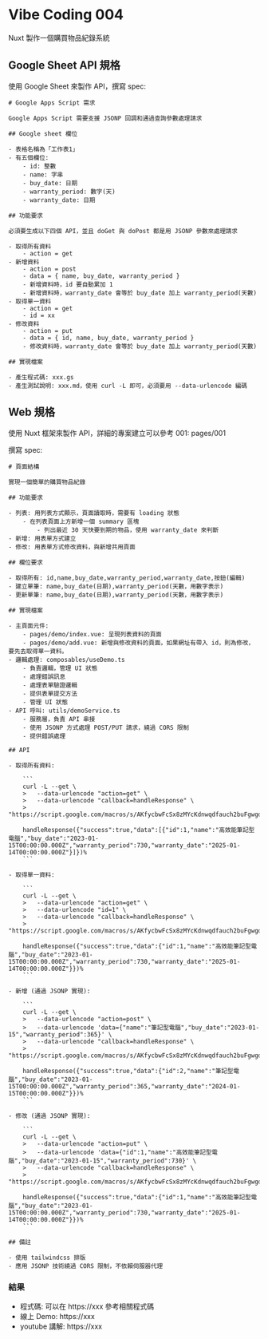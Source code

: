 # Vibe Coding 004

Nuxt 製作一個購買物品紀錄系統

## Google Sheet API 規格

使用 Google Sheet 來製作 API，撰寫 spec:

```
# Google Apps Script 需求

Google Apps Script 需要支援 JSONP 回調和通過查詢參數處理請求

## Google sheet 欄位

- 表格名稱為「工作表1」
- 有五個欄位: 
    - id: 整數
    - name: 字串
    - buy_date: 日期
    - warranty_period: 數字(天)
    - warranty_date: 日期

## 功能要求

必須要生成以下四個 API，並且 doGet 與 doPost 都是用 JSONP 參數來處理請求

- 取得所有資料
    - action = get
- 新增資料
    - action = post
    - data = { name, buy_date, warranty_period }
    - 新增資料時，id 要自動累加 1
    - 新增資料時，warranty_date 會等於 buy_date 加上 warranty_period(天數)
- 取得單一資料
    - action = get
    - id = xx
- 修改資料
    - action = put
    - data = { id, name, buy_date, warranty_period }
    - 修改資料時，warranty_date 會等於 buy_date 加上 warranty_period(天數)

## 實現檔案

- 產生程式碼: xxx.gs
- 產生測試說明: xxx.md，使用 curl -L 即可，必須要用 --data-urlencode 編碼
```

## Web 規格

使用 Nuxt 框架來製作 API，詳細的專案建立可以參考 001: pages/001

撰寫 spec:

```
# 頁面結構

實現一個簡單的購買物品紀錄

## 功能要求

- 列表: 用列表方式顯示，頁面讀取時，需要有 loading 狀態
    - 在列表頁面上方新增一個 summary 區塊
        - 列出最近 30 天快要到期的物品，使用 warranty_date 來判斷
- 新增: 用表單方式建立
- 修改: 用表單方式修改資料，與新增共用頁面

## 欄位要求

- 取得所有: id,name,buy_date,warranty_period,warranty_date,按鈕(編輯)
- 建立單筆: name,buy_date(日期),warranty_period(天數，用數字表示)
- 更新單筆: name,buy_date(日期),warranty_period(天數，用數字表示)

## 實現檔案

- 主頁面元件: 
    - pages/demo/index.vue: 呈現列表資料的頁面
    - pages/demo/add.vue: 新增與修改資料的頁面，如果網址有帶入 id，則為修改，要先去取得單一資料。
- 邏輯處理: composables/useDemo.ts
    - 負責邏輯，管理 UI 狀態
    - 處理錯誤訊息
    - 處理表單驗證邏輯
    - 提供表單提交方法
    - 管理 UI 狀態
- API 呼叫: utils/demoService.ts
    - 服務層，負責 API 串接
    - 使用 JSONP 方式處理 POST/PUT 請求，繞過 CORS 限制
    - 提供錯誤處理

## API

- 取得所有資料:

    ```
    curl -L --get \                                                                                                                      
    >   --data-urlencode "action=get" \
    >   --data-urlencode "callback=handleResponse" \
    >   "https://script.google.com/macros/s/AKfycbwFcSx8zMYcKdnwqdfauch2buFgwgdPq4NR4Q9QTmXXSoevUKCsin7S2WWqTGhE2cu_nA/exec"

    handleResponse({"success":true,"data":[{"id":1,"name":"高效能筆記型電腦","buy_date":"2023-01-15T00:00:00.000Z","warranty_period":730,"warranty_date":"2025-01-14T00:00:00.000Z"}]})%  
    ```

- 取得單一資料:

    ```
    curl -L --get \                                                                                                                        
    >   --data-urlencode "action=get" \
    >   --data-urlencode "id=1" \
    >   --data-urlencode "callback=handleResponse" \
    >   "https://script.google.com/macros/s/AKfycbwFcSx8zMYcKdnwqdfauch2buFgwgdPq4NR4Q9QTmXXSoevUKCsin7S2WWqTGhE2cu_nA/exec"

    handleResponse({"success":true,"data":{"id":1,"name":"高效能筆記型電腦","buy_date":"2023-01-15T00:00:00.000Z","warranty_period":730,"warranty_date":"2025-01-14T00:00:00.000Z"}})%     
    ```

- 新增 (通過 JSONP 實現):

    ```
    curl -L --get \                                                                                                                       
    >   --data-urlencode "action=post" \
    >   --data-urlencode 'data={"name":"筆記型電腦","buy_date":"2023-01-15","warranty_period":365}' \
    >   --data-urlencode "callback=handleResponse" \
    >   "https://script.google.com/macros/s/AKfycbwFcSx8zMYcKdnwqdfauch2buFgwgdPq4NR4Q9QTmXXSoevUKCsin7S2WWqTGhE2cu_nA/exec"

    handleResponse({"success":true,"data":{"id":2,"name":"筆記型電腦","buy_date":"2023-01-15T00:00:00.000Z","warranty_period":365,"warranty_date":"2024-01-15T00:00:00.000Z"}})%  
    ```

- 修改 (通過 JSONP 實現):

    ```
    curl -L --get \                                                                                                                       
    >   --data-urlencode "action=put" \
    >   --data-urlencode 'data={"id":1,"name":"高效能筆記型電腦","buy_date":"2023-01-15","warranty_period":730}' \
    >   --data-urlencode "callback=handleResponse" \
    >   "https://script.google.com/macros/s/AKfycbwFcSx8zMYcKdnwqdfauch2buFgwgdPq4NR4Q9QTmXXSoevUKCsin7S2WWqTGhE2cu_nA/exec"

    handleResponse({"success":true,"data":{"id":1,"name":"高效能筆記型電腦","buy_date":"2023-01-15T00:00:00.000Z","warranty_period":730,"warranty_date":"2025-01-14T00:00:00.000Z"}})%
    ```

## 備註

- 使用 tailwindcss 排版
- 應用 JSONP 技術繞過 CORS 限制，不依賴伺服器代理
```

### 結果

- 程式碼: 可以在 https://xxx 參考相關程式碼
- 線上 Demo: https://xxx
- youtube 講解: https://xxx